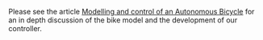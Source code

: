 Please see the article [Modelling and control of an Autonomous Bicycle](https://github.com/bababash/chalmersbike/blob/master/wiki/Autonomous_Bike_Paper.pdf) for an in depth discussion of the bike model and the development of our controller.
